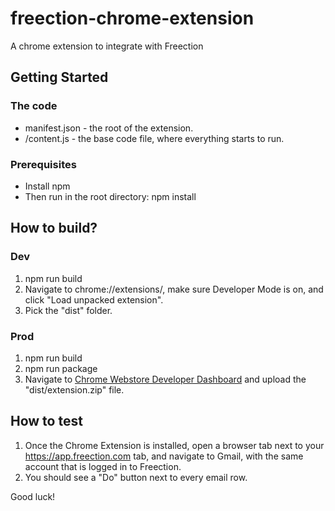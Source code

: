 # freection-chrome-extension
A chrome extension to integrate with Freection

## Getting Started

### The code

* manifest.json - the root of the extension.
* /content.js - the base code file, where everything starts to run.

### Prerequisites

* Install npm
* Then run in the root directory: npm install

## How to build?

### Dev
1. npm run build
2. Navigate to chrome://extensions/, make sure Developer Mode is on, and click "Load unpacked extension". 
3. Pick the "dist" folder. 

### Prod
1. npm run build
2. npm run package
3. Navigate to [Chrome Webstore Developer Dashboard](https://chrome.google.com/webstore/developer/dashboard) and upload the "dist/extension.zip" file.

## How to test
1. Once the Chrome Extension is installed, open a browser tab next to your https://app.freection.com tab, and navigate to Gmail, with the same account that is logged in to Freection.
2. You should see a "Do" button next to every email row.

Good luck!
